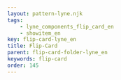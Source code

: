 ```yaml
---
layout: pattern-lyne.njk
tags: 
    - lyne_components_flip_card_en
    - showitem_en
key: flip-card-lyne_en
title: Flip-Card
parent: flip-card-folder-lyne_en
keywords: flip-card
order: 145
---
```

